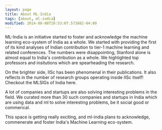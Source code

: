 ```yaml
---
layout: page
title: About ML-India
tags: [about, ml-india]
modified: 2014-08-08T20:53:07.573882-04:00
---
```


ML-India is an initiative started to foster and acknowledge the machine learning eco-system of India as a whole. 
We started with providing the first of its kind analyses of Indian contribution to tier-1 machine learning and related conferences. The numbers were disappointing, Stanford alone is almost equal to India's contribution as a whole. We highlighted top professors and insitutions which are spearheading the research.


On the brighter side, IISc has been phenomenal in their publications. It also reflects in the number of research groups operating inside IISc itself! Checkout the MLSIGs of India here. 


A lot of companies and startups are also solving interesting problems in the field. We curated more than 30 such companies and startups in India which are using data and ml to solve interesting problems, be it social good or commerical.


This space is getting really exciting, and ml-india plans to acknowledge, commenerate and foster India's Machine Learning eco-system.



